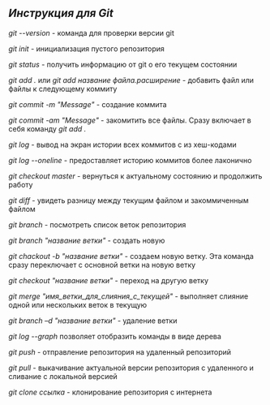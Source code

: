 ## _Инструкция для **Git**_

*git --version* - команда для проверки версии git

*git init* - инициализация пустого репозитория

*git status* - получить информацию от git о его текущем состоянии

*git add .* или *git add название файла.расширение* - добавить файл или файлы к следующему коммиту

*git commit -m "Message"* - создание коммита

*git commit -am "Message"* - закомитить все файлы. Сразу включает в себя команду *git add .*

*git log* - вывод на экран истории всех коммитов с из хеш-кодами

*git log --oneline* - предоставляет историю коммитов более лаконично
 
*git checkout master* - вернуться к актуальному состоянию и продолжить работу

*git diff* - увидеть разницу между текущим файлом и закоммиченным файлом

*git branch* - посмотреть список веток репозитория

*git branch "название ветки"* - создать новую 

*git chackout -b "название ветки"* - создаем новую ветку. Эта команда сразу переключает с основной ветки на новую ветку 

*git checkout "название ветки"* - переход на другую ветку

*git merge "имя_ветки_для_слияния_с_текущей"* -  выполняет слияние одной или нескольких веток в текущую

*git branch –d "название ветки"* - удаление ветки

*git log --graph* позволяет отобразить команды в виде дерева

*git push* - отправление репозитория на удаленный репозиторий 

*git pull* - выкачивание актуальной версии репозитория с удаленного и сливание с локальной версией  

*git clone ссылка* - клонирование репозитория с интернета 

